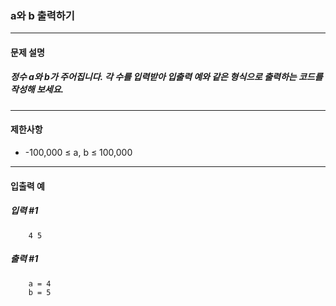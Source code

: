 ### a와 b 출력하기

***

#### 문제 설명
##### 정수 a와 b가 주어집니다. 각 수를 입력받아 입출력 예와 같은 형식으로 출력하는 코드를 작성해 보세요.

***

#### 제한사항
* -100,000 ≤ a, b ≤ 100,000

***

#### 입출력 예
##### 입력 #1
```
    4 5
```
##### 출력 #1
``` 
    a = 4
    b = 5
```
